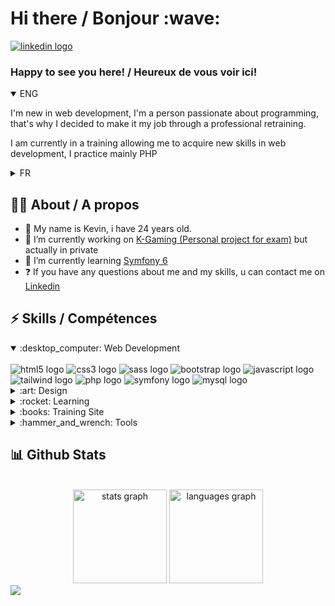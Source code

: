 <h1 align="left">Hi there / Bonjour :wave:</h1>

<a href="https://www.linkedin.com/in/kevin-grischko-428482202/" target="_blank">
	<img src="https://img.shields.io/badge/LinkedIn-0077B5?style=for-the-badge&logo=linkedin&logoColor=white" alt="linkedin logo"  />
</a>

### Happy to see you here! / Heureux de vous voir ici!
<details open>
  <summary>ENG</summary>
<p align="left">I'm new in web development, I'm a person passionate about programming, that's why I decided to make it my job through a professional retraining.</p>
<p align="left">I am currently in a training allowing me to acquire new skills in web development, I practice mainly PHP</p>
  </details>
  <details>
  <summary>FR</summary>
  <p align="left">Je suis novice dans le développement web, je suis une personne passionnée par la programmation, c'est pourquoi j'ai décidé d'en faire mon métier par le biais d'une reconversion professionnelle.</p>
  <p align="left">Je suis actuellement dans une formation me permettant d'acquérir de nouvelles compétences en développement web, je pratique principalement le PHP</p>
  </details>

## :man_student: About / A propos

- :wave: My name is Kevin, i have 24 years old.<br>
- 🔭 I’m currently working on [K-Gaming (Personal project for exam)](https://github.com/DenZaiyy/K-Gaming) but actually in private
- 🌱 I’m currently learning [Symfony 6](https://symfony.com/doc/current/setup.html)
- ❓ If you have any questions about me and my skills, u can contact me on [Linkedin](https://www.linkedin.com/in/kevin-grischko-428482202/)


## ⚡ Skills / Compétences
<details open>
  <summary>:desktop_computer: Web Development</summary>
  <br clear="both">
  <img src="https://img.shields.io/badge/HTML5-E34F26?style=for-the-badge&logo=html5&logoColor=white" alt="html5 logo"  />
  <img src="https://img.shields.io/badge/CSS3-1572B6?style=for-the-badge&logo=css3&logoColor=white" alt="css3 logo"  />
  <img src="https://img.shields.io/badge/Sass-CC6699?style=for-the-badge&logo=sass&logoColor=white" alt="sass logo"  />
  <img src="https://img.shields.io/badge/Bootstrap-563D7C?style=for-the-badge&logo=bootstrap&logoColor=white" alt="bootstrap logo"  />
  <img src="https://img.shields.io/badge/JavaScript-323330?style=for-the-badge&logo=javascript&logoColor=F7DF1E" alt="javascript logo"  />
  <img src="https://img.shields.io/badge/Tailwind_CSS-38B2AC?style=for-the-badge&logo=tailwind-css&logoColor=white" alt="tailwind logo" />
  <img src="https://img.shields.io/badge/PHP-777BB4?style=for-the-badge&logo=php&logoColor=white" alt="php logo"  />
  <img src="https://img.shields.io/badge/Symfony-000000?style=for-the-badge&logo=Symfony&logoColor=white" alt="symfony logo"  />
  <img src="https://img.shields.io/badge/MySQL-005C84?style=for-the-badge&logo=mysql&logoColor=white" alt="mysql logo" />
</details>

<details>
  <summary>:art: Design</summary>
  <br clear="both">
  <img src="https://img.shields.io/badge/Figma-F24E1E?style=for-the-badge&logo=figma&logoColor=white" alt="figma logo"  />
  <img src="https://img.shields.io/badge/Canva-%2300C4CC.svg?&style=for-the-badge&logo=Canva&logoColor=white" alt="canva logo" />
</details>

<details>
  <summary>:rocket: Learning</summary>
  <br clear="both">
  <img src="https://img.shields.io/badge/React-20232A?style=for-the-badge&logo=react&logoColor=61DAFB" alt="react logo"  />
  <img src="https://img.shields.io/badge/Lua-2C2D72?style=for-the-badge&logo=lua&logoColor=white" alt="lua logo" />
</details>

<details>
  <summary>:books: Training Site</summary>
  <br clear="both">
  <img src="https://img.shields.io/badge/freecodecamp-27273D?style=for-the-badge&logo=freecodecamp&logoColor=white" alt="freecodecamp logo"  />
  <img src="https://img.shields.io/badge/-Sololearn-3a464b?style=for-the-badge&logo=Sololearn&logoColor=white" alt="sololearn logo" />
  <img src="https://img.shields.io/badge/MDN_Web_Docs-black?style=for-the-badge&logo=mdnwebdocs&logoColor=white" alt="mdndocs logo"  />
</details>

<details>
  <summary>:hammer_and_wrench: Tools</summary>
  <br clear="both">
  <img src="https://img.shields.io/badge/Stack_Overflow-FE7A16?style=for-the-badge&logo=stack-overflow&logoColor=white" alt="stackoverflow logo"  />
  <img src="https://img.shields.io/badge/Trello-0052CC?style=for-the-badge&logo=trello&logoColor=white" alt="trello logo"  />
  <img src="https://img.shields.io/badge/VSCode-0078D4?style=for-the-badge&logo=visual%20studio%20code&logoColor=white" alt="vscode logo"  />
  <img src="https://img.shields.io/badge/-PHPStorm-181717?style=for-the-badge&logo=phpstorm&logoColor=white" alt="phpstorm logo"  />
  <img src="https://img.shields.io/badge/Laragon-0E83CD?style=for-the-badge&logo=Laragon&logoColor=white" alt="laragon logo"  />
  <img src="https://img.shields.io/badge/Docker-2CA5E0?style=for-the-badge&logo=docker&logoColor=white" alt="docker logo" />
  <img src="https://img.shields.io/badge/Postman-FF6C37?style=for-the-badge&logo=Postman&logoColor=white" alt="Postman logo" />
</details>

## :bar_chart: Github Stats
<br clear="both">
<div align="center">
  <img src="https://github-readme-stats.vercel.app/api?hide_title=false&hide_rank=false&show_icons=true&include_all_commits=true&count_private=false&disable_animations=false&theme=github_dark&locale=en&hide_border=false&username=denzaiyy" height="150" alt="stats graph"  />
  <img src="https://github-readme-stats.vercel.app/api/top-langs?locale=en&hide_title=false&layout=compact&card_width=320&langs_count=5&theme=github_dark&hide_border=false&username=denzaiyy" height="150" alt="languages graph"  />
</div>
<div align="left">
  <img src="https://visitor-badge.laobi.icu/badge?page_id=denzaiyy.denzaiyy&left_text=Profile%20views"  />
</div>
